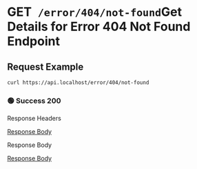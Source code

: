 # <span class="title-url"><span class="method-get">GET</span>` /error/404/not-found`</span><span class="title-human">Get Details for Error 404 Not Found Endpoint</span>

## Request Example

```bash
curl https://api.localhost/error/404/not-found
```

<!-- tabs:start -->

### **🟢 Success 200**

<div class="code-title auto-refresh">Response Headers</div>

[Response Body](./get-404-not-found/200-response-header.txt ':include :type=code')

<div class="code-title auto-refresh">Response Body</div>

[Response Body](./get-404-not-found/200-response-body.txt ':include :type=code')

<!-- tabs:end -->
